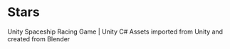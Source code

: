 # Stars
Unity Spaceship Racing Game | Unity C# 
Assets imported from Unity and created from Blender

